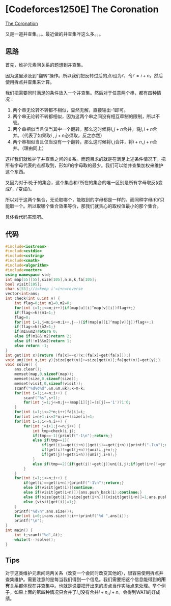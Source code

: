 # [Codeforces1250E] The Coronation

[ The Coronation](https://codeforces.com/contest/1250/problem/E)

又是一道并查集。。。最近做的并查集咋这么多。。。

## 思路

首先，维护元素间关系的题想到并查集。

因为这里涉及到“翻转”操作。所以我们把反转过后的点$i$设为$i'$，令$i'=i+n$。然后使用拆点并查集来计算。

我们把需要同时满足的条件放入一个并查集。然后对于任意两个串，都有四种情况：

1. 两个串无论转不转都不相似，显然无解，直接输出-1即可。
2. 两个串无论转不转都相似，因为这两个串之间没有相互牵制的限制，所以不管。
3. 两个串相似当且仅当其中一个翻转。那么这时候将$i,j+n$合并，将$j,i+n$合并。（代表了如果取$i$ , $j+n$必须取，反之亦然）
4. 两个串相似当且仅当没有一个翻转，那么这时候将$i,j$合并，将$i+n,j+n$合并。（理由同上）

这样我们就维护了并查集之间的关系。而题目求的就是在满足上述条件情况下，把所有字母代表的点都取到，形如$i'$的字母取的最少。我们可以给并查集加权来维护这个东西。

又因为对于$i$处于的集合，这个集合和$i'$所在的集合的唯一区别是所有字母取反($i$变成$i'$，$i'$变成$i$)。

所以对于这两个集合，无论取哪个，能取到的字母都是一样的。而同种字母$i$和$i'$只能取一个。所以取哪个集合效果等价，那我们就贪心的取权值最小的那个集合。

具体看代码实现吧。

## 代码

```cpp
#include<iostream>
#include<cstdio>
#include<cstring>
#include<cmath>
#include<algorithm>
#include<vector>
using namespace std;
int map[55][55],size[105],n,m,k,fa[105];
bool visit[105];
char s[55];//i=keep i'=i+n=reverse
vector<int>ans;
int check(int u,int v) {
    int flag=0;int m1=0,m2=0;
    for(int i=1;i<=m;i++){if(map[u][i]^map[v][i])flag++;}
    if(flag<=k){m1=1;}
    flag=0;
    for(int i=1,j=m;i<=m;i++,j--){if(map[u][i]^map[v][j])flag++;}
    if(flag<=k){m2=1;}
    if(m1&&m2)return 0;
    else if(m1&&!m2)return 2;
    else if(!m1&&m2)return 1;
    else return -1;
}
int get(int x){return (fa[x]==x)?x:(fa[x]=get(fa[x]));}
void uni(int x,int y){size[get(y)]+=size[get(x)];fa[get(x)]=get(y);}
void solve() {
    ans.clear();
    memset(map,0,sizeof(map));
    memset(size,0,sizeof(size));
    memset(visit,0,sizeof(visit));
    scanf("%d%d%d",&n,&m,&k);k=m-k;
    for(int i=1;i<=n;i++) {
        scanf("%s",s+1);
        for(int j=1;j<=m;j++)map[i][j]=(s[j]=='1')?1:0;
    }
    for(int i=1;i<=2*n;i++)fa[i]=i;
    for(int i=n+1;i<=2*n;i++)size[i]=1;
    for(int i=1;i<=n;i++) {
        for(int j=i+1;j<=n;j++) {
            int tmp=check(i,j);
            if(tmp==-1){printf("-1\n");return;}
            else if(tmp==1){
                if(get(i)==get(i+n)||get(j)==get(j+n)){printf("-1\n");return;}
                if(get(i)!=get(j+n)){uni(i,j+n);}
                if(get(j)!=get(i+n)){uni(j,i+n);}
            }
            else if(tmp==2){if(get(i)!=get(j))uni(i,j);if(get(i+n)!=get(j+n))uni(i+n,j+n);}
        }
    }
    for(int i=1;i<=n;i++) {
        if(get(i)==get(i+n)){printf("-1\n");return;}
        else if(visit[get(i)])continue;
        else if(visit[get(i+n)]){ans.push_back(i);continue;}
        else if(size[get(i)]>size[get(i+n)]){visit[get(i+n)]=1;ans.push_back(i);}
        else {visit[get(i)]=1;}
    }
    printf("%d\n",ans.size());
    for(int i=0;i<ans.size();i++)printf("%d ",ans[i]);
    printf("\n");
}
int main() {
    int t;scanf("%d",&t);
    while(t--)solve();
}
```



## Tips

对于这类维护元素间两两关系（改变一个会同时改变其他的），很容易使用拆点并查集维护。需要注意的是每当我们得到一个信息。我们需要把这个信息能得到的**所有**关系都体现在并查集中。也就是说要把开出来的虚点当作实际点来处理。举个例子，如果上面的第四种情况只合并了$i,j$没有合并$i+n,j+n$。会得到WA11的好成绩。